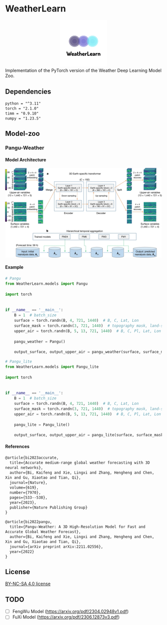 # WeatherLearn
<div align="center">
<img src="pic/logo.png" width="30%" height="30%">
</div>
Implementation of the PyTorch version of the Weather Deep Learning Model Zoo.

## Dependencies
```
python = "^3.11"
torch = "2.1.0"
timm = "0.9.10"
numpy = "1.23.5"
```

## Model-zoo
### Pangu-Weather
#### Model Architecture
![pangu_architecture](pic/pangu_architecture.webp)
#### Example
```python
# Pangu
from WeatherLearn.models import Pangu

import torch


if __name__ == '__main__':
    B = 1  # batch_size
    surface = torch.randn(B, 4, 721, 1440)  # B, C, Lat, Lon
    surface_mask = torch.randn(3, 721, 1440)  # topography mask, land-sea mask, soil-type mask
    upper_air = torch.randn(B, 5, 13, 721, 1440)  # B, C, Pl, Lat, Lon
    
    pangu_weather = Pangu()
    
    output_surface, output_upper_air = pangu_weather(surface, surface_mask, upper_air)

```
```python
# Pangu_lite
from WeatherLearn.models import Pangu_lite

import torch


if __name__ == '__main__':
    B = 1  # batch_size
    surface = torch.randn(B, 4, 721, 1440)  # B, C, Lat, Lon
    surface_mask = torch.randn(3, 721, 1440)  # topography mask, land-sea mask, soil-type mask
    upper_air = torch.randn(B, 5, 13, 721, 1440)  # B, C, Pl, Lat, Lon

    pangu_lite = Pangu_lite()

    output_surface, output_upper_air = pangu_lite(surface, surface_mask, upper_air)

```
#### References
```
@article{bi2023accurate,
  title={Accurate medium-range global weather forecasting with 3D neural networks},
  author={Bi, Kaifeng and Xie, Lingxi and Zhang, Hengheng and Chen, Xin and Gu, Xiaotao and Tian, Qi},
  journal={Nature},
  volume={619},
  number={7970},
  pages={533--538},
  year={2023},
  publisher={Nature Publishing Group}
}
```
```
@article{bi2022pangu,
  title={Pangu-Weather: A 3D High-Resolution Model for Fast and Accurate Global Weather Forecast},
  author={Bi, Kaifeng and Xie, Lingxi and Zhang, Hengheng and Chen, Xin and Gu, Xiaotao and Tian, Qi},
  journal={arXiv preprint arXiv:2211.02556},
  year={2022}
}
```

## License
[BY-NC-SA 4.0 license](https://creativecommons.org/licenses/by-nc-sa/4.0/)

## TODO
- [ ] FengWu Model (https://arxiv.org/pdf/2304.02948v1.pdf)
- [ ] FuXi Model (https://arxiv.org/pdf/2306.12873v3.pdf)
